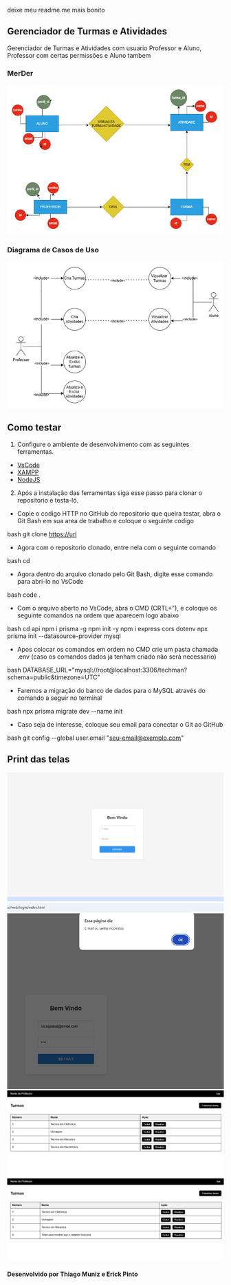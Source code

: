 deixe meu readme.me mais bonito 
## Gerenciador de Turmas e Atividades
Gerenciador de Turmas e Atividades com usuario Professor e Aluno, Professor com certas permissões e Aluno tambem

### MerDer
![MerDer](./docs/draw.io.png)
### Diagrama de Casos de Uso
![DCU](./docs/draw2.io.png)

## Como testar 
1. Configure o ambiente de desenvolvimento com as seguintes ferramentas.

- [VsCode](https://code.visualstudio.com/)
- [XAMPP](https://www.apachefriends.org/pt_br/index.html)
- [NodeJS](https://nodejs.org/pt)

2. Após a instalação das ferramentas siga esse passo para clonar o repositorio e testa-ló.

- Copie o codigo HTTP no GitHub do repositorio que queira testar, abra o Git Bash em sua area de trabalho e coloque o seguinte codígo


bash
git clone <https://url>


- Agora com o repositorio clonado, entre nela com o seguinte comando


bash
cd <nomedoarquivo>


- Agora dentro do arquivo clonado pelo Git Bash, digite esse comando para abri-lo no VsCode


bash
code .


- Com o arquivo aberto no VsCode, abra o CMD (CRTL+"), e coloque os seguinte comandos na ordem que aparecem logo abaixo


bash
cd api
npm i prisma -g
npm init -y
npm i express cors dotenv 
npx prisma init --datasource-provider mysql


- Apos colocar os comandos em ordem no CMD crie um pasta chamada .env (caso os comandos dados ja tenham criado não será necessario)


bash
DATABASE_URL="mysql://root@localhost:3306/techman?schema=public&timezone=UTC"


- Faremos a migração do banco de dados para o MySQL através do comando a seguir no terminal


bash
npx prisma migrate dev --name init


- Caso seja de interesse, coloque seu email para conectar o Git ao GitHub


bash
git config --global user.email "seu-email@exemplo.com"


## Print das telas 
![Telas](./docs/assets/print1.png)
![Telas](./docs/assets/print2.png)
![Telas](./docs/assets/print3.png)
![Telas](./docs/assets/print4.png)

#### Desenvolvido por Thiago Muniz e Erick Pinto